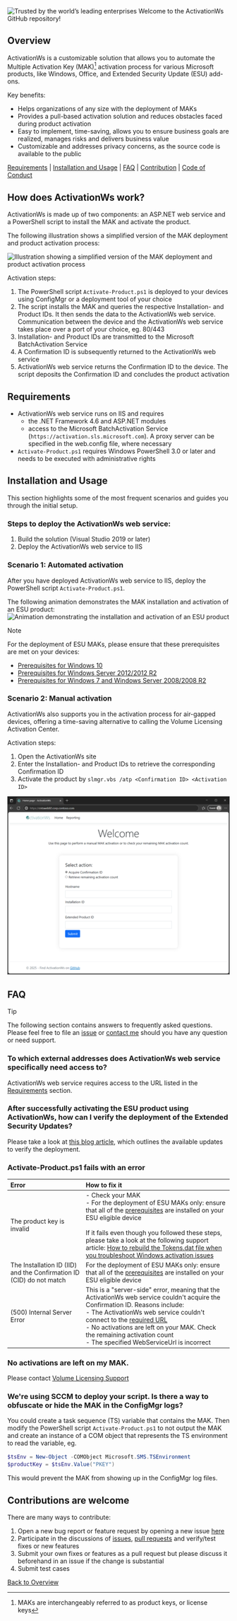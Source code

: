 <img src="./doc/images/ActivationWs_logo_with_text.png" width="400" alt="Trusted by the world’s leading enterprises"/>
Welcome to the ActivationWs GitHub repository!

## Overview
ActivationWs is a customizable solution that allows you to automate the Multiple Activation Key (MAK)[^1] activation process for various Microsoft products, like Windows, Office, and Extended Security Update (ESU) add-ons.
[^1]: MAKs are interchangeably referred to as product keys, or license keys

Key benefits:
- Helps organizations of any size with the deployment of MAKs
- Provides a pull-based activation solution and reduces obstacles faced during product activation
- Easy to implement, time-saving, allows you to ensure business goals are realized, manages risks and delivers business value
- Customizable and addresses privacy concerns, as the source code is available to the public

[Requirements](#requirements) | [Installation and Usage](#installation-and-usage) | [FAQ](#faq) | [Contribution](#contributions-are-welcome) | [Code of Conduct](#code-of-conduct)

## How does ActivationWs work?
ActivationWs is made up of two components: an ASP.NET web service and a PowerShell script to install the MAK and activate the product.

The following illustration shows a simplified version of the MAK deployment and product activation process:

![Illustration showing a simplified version of the MAK deployment and product activation process](./doc/images/activation-process.png)

Activation steps:
1. The PowerShell script `Activate-Product.ps1` is deployed to your devices using ConfigMgr or a deployment tool of your choice
2. The script installs the MAK and queries the respective Installation- and Product IDs. It then sends the data to the ActivationWs web service. Communication between the device and the ActivationWs web service takes place over a port of your choice, eg. 80/443
3. Installation- and Product IDs are transmitted to the Microsoft BatchActivation Service
4. A Confirmation ID is subsequently returned to the ActivationWs web service
5. ActivationWs web service returns the Confirmation ID to the device. The script deposits the Confirmation ID and concludes the product activation

## Requirements
- ActivationWs web service runs on IIS and requires
  - the .NET Framework 4.6 and ASP.NET modules
  - access to the Microsoft BatchActivation Service (`https://activation.sls.microsoft.com`). A proxy server can be specified in the web.config file, where necessary
- `Activate-Product.ps1` requires Windows PowerShell 3.0 or later and needs to be executed with administrative rights

## Installation and Usage
This section highlights some of the most frequent scenarios and guides you through the initial setup.

### Steps to deploy the ActivationWs web service:
1. Build the solution (Visual Studio 2019 or later)
2. Deploy the ActivationWs web service to IIS

### Scenario 1: Automated activation
After you have deployed ActivationWs web service to IIS, deploy the PowerShell script `Activate-Product.ps1`.

The following animation demonstrates the MAK installation and activation of an ESU product:
![Animation demonstrating the installation and activation of an ESU product](./doc/images/activate-product-v0.25.1.gif)

> [!NOTE]
> For the deployment of ESU MAKs, please ensure that these prerequisites are met on your devices:
> * [Prerequisites for Windows 10](https://learn.microsoft.com/en-us/windows/whats-new/extended-security-updates)
> * [Prerequisites for Windows Server 2012/2012 R2](https://support.microsoft.com/en-us/topic/kb5031043-procedure-to-continue-receiving-security-updates-after-extended-support-has-ended-on-october-10-2023-c1a20132-e34c-402d-96ca-1e785ed51d45)
> * [Prerequisites for Windows 7 and Windows Server 2008/2008 R2](https://techcommunity.microsoft.com/t5/windows-it-pro-blog/obtaining-extended-security-updates-for-eligible-windows-devices/ba-p/1167091#)



### Scenario 2: Manual activation

ActivationWs also supports you in the activation process for air-gapped devices, offering a time-saving alternative to calling the Volume Licensing Activation Center.

Activation steps:
1. Open the ActivationWs site
2. Enter the Installation- and Product IDs to retrieve the corresponding Confirmation ID
3. Activate the product by `slmgr.vbs /atp <Confirmation ID> <Activation ID>`

![Graphic showing the ActivationWS UI](./doc/images/manual-cid-retrieval.png)

## FAQ

>[!TIP]
>The following section contains answers to frequently asked questions. Please feel free to file an [issue](https://github.com/dadorner-msft/ActivationWs/issues) or [contact me](https://github.com/login?return_to=https%3A%2F%2Fgithub.com%2Fdadorner-msft) should you have any question or need support.

### To which external addresses does ActivationWs web service specifically need access to?

ActivationWs web service requires access to the URL listed in the [Requirements](#requirements) section.

### After successfully activating the ESU product using ActivationWs, how can I verify the deployment of the Extended Security Updates?

Please take a look at [this blog article](https://techcommunity.microsoft.com/t5/windows-it-pro-blog/obtaining-extended-security-updates-for-eligible-windows-devices/ba-p/1167091#), which outlines the available updates to verify the deployment.

### Activate-Product.ps1 fails with an error

| Error | How to fix it |
|:---|:---|
| The product key is invalid | - Check your MAK<br>- For the deployment of ESU MAKs only: ensure that all of the [prerequisites](#scenario-1-automated-activation) are installed on your ESU eligible device<br> <br>If it fails even though you followed these steps, please take a look at the following support article: [How to rebuild the Tokens.dat file when you troubleshoot Windows activation issues](https://support.microsoft.com/en-us/help/2736303) |
| The Installation ID (IID) and the Confirmation ID (CID) do not match | For the deployment of ESU MAKs only: ensure that all of the [prerequisites](#scenario-1-automated-activation) are installed on your ESU eligible device |
| (500) Internal Server Error | This is a "server-side" error, meaning that the ActivationWs web service couldn't acquire the Confirmation ID. Reasons include:<br>- The ActivationWs web service couldn't connect to the [required URL](#requirements)<br>- No activations are left on your MAK. Check the remaining activation count<br>- The specified WebServiceUrl is incorrect |

### No activations are left on my MAK.
Please contact [Volume Licensing Support](https://learn.microsoft.com/en-us/licensing/contact-us)

### We're using SCCM to deploy your script. Is there a way to obfuscate or hide the MAK in the ConfigMgr logs?

You could create a task sequence (TS) variable that contains the MAK. Then modify the PowerShell script `Activate-Product.ps1` to not output the MAK and create an instance of a COM object that represents the TS environment to read the variable, eg.

```powershell
$tsEnv = New-Object -COMObject Microsoft.SMS.TSEnvironment
$productKey = $tsEnv.Value("PKEY")
```
This would prevent the MAK from showing up in the ConfigMgr log files.

## Contributions are welcome

There are many ways to contribute:

1. Open a new bug report or feature request by opening a new issue [here](https://github.com/dadorner-msft/ActivationWs/issues/new/choose)
2. Participate in the discussions of [issues](https://github.com/dadorner-msft/ActivationWs/issues), [pull requests](https://github.com/dadorner-msft/ActivationWs/pulls) and verify/test fixes or new features
3. Submit your own fixes or features as a pull request but please discuss it beforehand in an issue if the change is substantial
4. Submit test cases

[Back to Overview](#overview)
